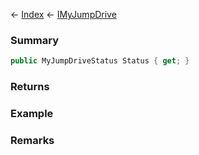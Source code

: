 ← [Index](Api-Index) ← [IMyJumpDrive](Sandbox.ModAPI.Ingame.IMyJumpDrive)

### Summary

```csharp
public MyJumpDriveStatus Status { get; }
```

### Returns

### Example

### Remarks


